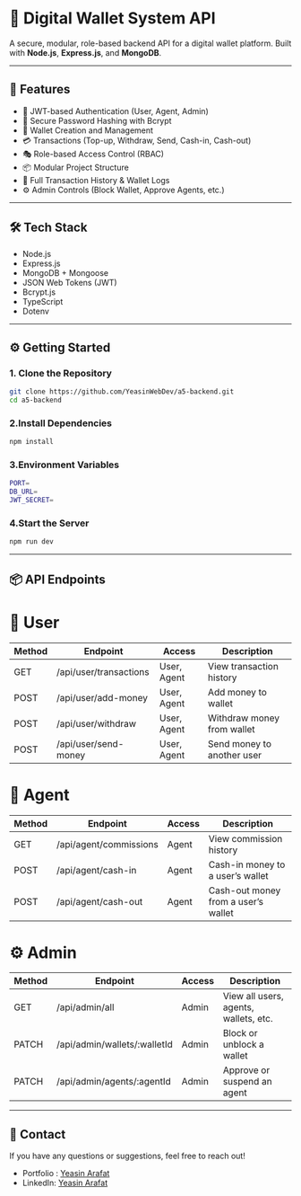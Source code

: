 # 💸 Digital Wallet System API 

A secure, modular, role-based backend API for a digital wallet platform. Built with **Node.js**, **Express.js**, and **MongoDB**.

---

## 🚀 Features

- 🔐 JWT-based Authentication (User, Agent, Admin)
- 🧂 Secure Password Hashing with Bcrypt
- 🏦 Wallet Creation and Management
- 💳 Transactions (Top-up, Withdraw, Send, Cash-in, Cash-out)
- 🎭 Role-based Access Control (RBAC)
- 📦 Modular Project Structure
- 🧾 Full Transaction History & Wallet Logs
- ⚙️ Admin Controls (Block Wallet, Approve Agents, etc.)


---

## 🛠️ Tech Stack

- Node.js
- Express.js
- MongoDB + Mongoose
- JSON Web Tokens (JWT)
- Bcrypt.js
- TypeScript 
- Dotenv

---

## ⚙️ Getting Started

### 1. Clone the Repository

```bash
git clone https://github.com/YeasinWebDev/a5-backend.git
cd a5-backend
```

### 2.Install Dependencies

```bash
npm install
```

### 3.Environment Variables

```bash
PORT=
DB_URL=
JWT_SECRET=
```

### 4.Start the Server

```bash
npm run dev
```

---

## 📦 API Endpoints

# 👤 User  

| Method | Endpoint               | Access        | Description               |
|--------|------------------------|---------------|---------------------------|
| GET    | /api/user/transactions | User, Agent   | View transaction history  |
| POST   | /api/user/add-money    | User, Agent   | Add money to wallet       |
| POST   | /api/user/withdraw     | User, Agent   | Withdraw money from wallet|
| POST   | /api/user/send-money   | User, Agent   | Send money to another user|   


# 👤 Agent  

| Method | Endpoint               | Access | Description                         |
|--------|------------------------|--------|-------------------------------------|
| GET    | /api/agent/commissions | Agent  | View commission history             |
| POST   | /api/agent/cash-in     | Agent  | Cash-in money to a user’s wallet    |
| POST   | /api/agent/cash-out    | Agent  | Cash-out money from a user’s wallet |   

# ⚙️ Admin  

| Method | Endpoint                       | Access | Description                            |
|--------|--------------------------------|--------|----------------------------------------|
| GET    | /api/admin/all                 | Admin  | View all users, agents, wallets, etc.  |
| PATCH  | /api/admin/wallets/:walletId   | Admin  | Block or unblock a wallet              |
| PATCH  | /api/admin/agents/:agentId     | Admin  | Approve or suspend an agent            |

---

## 📧 Contact
If you have any questions or suggestions, feel free to reach out!  

* Portfolio : [Yeasin Arafat](https://yeasin-arafat-portfolio.netlify.app)
* LinkedIn: [Yeasin Arafat](https://www.linkedin.com/in/yeasinarafat121)





